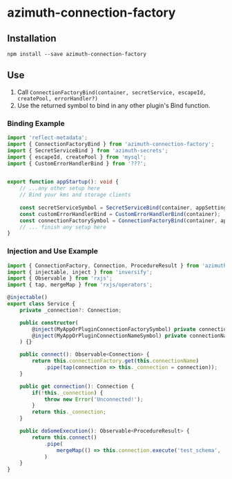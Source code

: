 # azimuth-connection-factory

## Installation
`npm install --save azimuth-connection-factory`

## Use
1. Call `ConnectionFactoryBind(container, secretService, escapeId, createPool, errorHandler?)`
2. Use the returned symbol to bind in any other plugin's Bind function.

### Binding Example
```typescript
import 'reflect-metadata';
import { ConnectionFactoryBind } from 'azimuth-connection-factory';
import { SecretServiceBind } from 'azimuth-secrets';
import { escapeId, createPool } from 'mysql';
import { CustomErrorHandlerBind } from '???';


export function appStartup(): void {
    // ...any other setup here
    // Bind your kms and storage clients
    
    const secretServiceSymbol = SecretServiceBind(container, appSettingsSymbol, kmsClientSymbol, storageClientSymbol);
    const customErrorHandlerBind = CustomErrorHandlerBind(container);
    const connectionFactorySymbol = ConnectionFactoryBind(container, appSettingsSymbol, secretServiceSymbol, escapeId, createPool, customErrorHandlerSymbol);
    // ... finish any setup here
}
```

### Injection and Use Example
```typescript
import { ConnectionFactory, Connection, ProcedureResult } from 'azimuth-connection-factory';
import { injectable, inject } from 'inversify';
import { Observable } from 'rxjs';
import { tap, mergeMap } from 'rxjs/operators';

@injectable()
export class Service {
    private _connection?: Connection;

    public constructor(
        @inject(MyAppOrPluginConnectionFactorySymbol) private connectionFactory: ConnectionFactory,
        @inject(MyAppOrPluginConnectionNameSymbol) private connectionName: string
    ) {}

    public connect(): Observable<Connection> {
        return this.connectionFactory.get(this.connectionName)
            .pipe(tap(connection => this._connection = connection));
    }

    public get connection(): Connection {
        if(!this._connection) {
            throw new Error('Unconnected!');
        }
        return this._connection;
    }

    public doSomeExecution(): Observable<ProcedureResult> {
        return this.connect()
            .pipe(
                mergeMap(() => this.connection.execute('test_schema', 'test_procedure', 1, 2, 3))
            )
    }
}
```